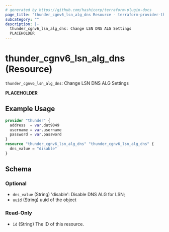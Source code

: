 ```yaml
---
# generated by https://github.com/hashicorp/terraform-plugin-docs
page_title: "thunder_cgnv6_lsn_alg_dns Resource - terraform-provider-thunder"
subcategory: ""
description: |-
  thunder_cgnv6_lsn_alg_dns: Change LSN DNS ALG Settings
  PLACEHOLDER
---
```


# thunder_cgnv6_lsn_alg_dns (Resource)

`thunder_cgnv6_lsn_alg_dns`: Change LSN DNS ALG Settings

__PLACEHOLDER__

## Example Usage

```terraform
provider "thunder" {
  address  = var.dut9049
  username = var.username
  password = var.password
}
resource "thunder_cgnv6_lsn_alg_dns" "thunder_cgnv6_lsn_alg_dns" {
  dns_value = "disable"
}
```

<!-- schema generated by tfplugindocs -->
## Schema

### Optional

- `dns_value` (String) 'disable': Disable DNS ALG for LSN;
- `uuid` (String) uuid of the object

### Read-Only

- `id` (String) The ID of this resource.


